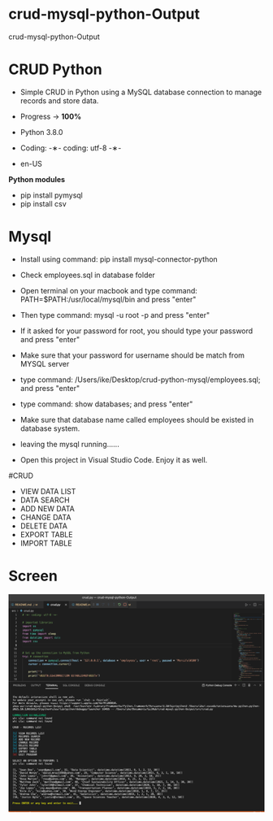 # crud-mysql-python-Output
crud-mysql-python-Output


# CRUD Python

- Simple CRUD in Python using a MySQL database connection to manage records and store data.

- Progress -> <strong>100%</strong>

- Python 3.8.0 </br>
- Coding: -&lowast;- coding: utf-8 -&lowast;- </br>
- en-US </br>

<strong>Python modules</strong>

- pip install pymysql </br>
- pip install csv

# Mysql
- Install using command: pip install mysql-connector-python
- Check employees.sql in database folder
- Open terminal on your macbook and type command: PATH=$PATH:/usr/local/mysql/bin and press "enter"
- Then type command: mysql -u root -p and press "enter"
- If it asked for your password for root, you should type your password and press "enter"
- Make sure that your password for username should be match from MYSQL server
- type command: /Users/ike/Desktop/crud-python-mysql/employees.sql; and press "enter"
- type command: show databases; and press "enter"
- Make sure that database name called employees should be existed in database system.
- leaving the mysql running......

- Open this project in Visual Studio Code. Enjoy it as well. 

#CRUD
- VIEW DATA LIST
- DATA SEARCH
- ADD NEW DATA
- CHANGE DATA
- DELETE DATA
- EXPORT TABLE
- IMPORT TABLE


# Screen
![Screenshot](https://github.com/ijc3093/crud-mysql-python-Output/blob/master/images/Screen.png)

